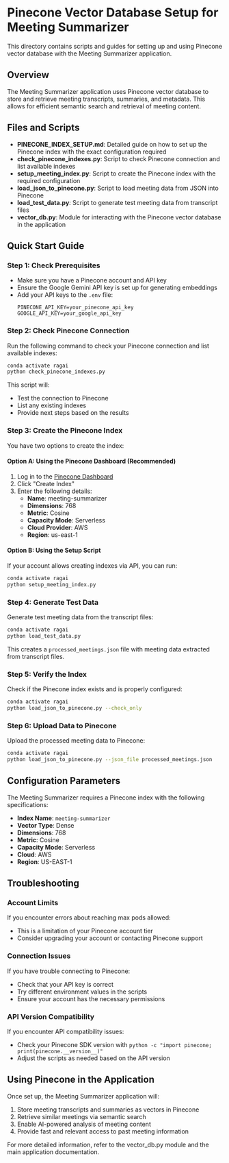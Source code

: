 # Pinecone Vector Database Setup for Meeting Summarizer

This directory contains scripts and guides for setting up and using Pinecone vector database with the Meeting Summarizer application.

## Overview

The Meeting Summarizer application uses Pinecone vector database to store and retrieve meeting transcripts, summaries, and metadata. This allows for efficient semantic search and retrieval of meeting content.

## Files and Scripts

- **PINECONE_INDEX_SETUP.md**: Detailed guide on how to set up the Pinecone index with the exact configuration required
- **check_pinecone_indexes.py**: Script to check Pinecone connection and list available indexes
- **setup_meeting_index.py**: Script to create the Pinecone index with the required configuration
- **load_json_to_pinecone.py**: Script to load meeting data from JSON into Pinecone
- **load_test_data.py**: Script to generate test meeting data from transcript files
- **vector_db.py**: Module for interacting with the Pinecone vector database in the application

## Quick Start Guide

### Step 1: Check Prerequisites

- Make sure you have a Pinecone account and API key
- Ensure the Google Gemini API key is set up for generating embeddings
- Add your API keys to the `.env` file:
  ```
  PINECONE_API_KEY=your_pinecone_api_key
  GOOGLE_API_KEY=your_google_api_key
  ```

### Step 2: Check Pinecone Connection

Run the following command to check your Pinecone connection and list available indexes:

```bash
conda activate ragai
python check_pinecone_indexes.py
```

This script will:
- Test the connection to Pinecone
- List any existing indexes
- Provide next steps based on the results

### Step 3: Create the Pinecone Index

You have two options to create the index:

#### Option A: Using the Pinecone Dashboard (Recommended)

1. Log in to the [Pinecone Dashboard](https://app.pinecone.io/)
2. Click "Create Index"
3. Enter the following details:
   - **Name**: meeting-summarizer
   - **Dimensions**: 768
   - **Metric**: Cosine
   - **Capacity Mode**: Serverless
   - **Cloud Provider**: AWS
   - **Region**: us-east-1

#### Option B: Using the Setup Script

If your account allows creating indexes via API, you can run:

```bash
conda activate ragai
python setup_meeting_index.py
```

### Step 4: Generate Test Data

Generate test meeting data from the transcript files:

```bash
conda activate ragai
python load_test_data.py
```

This creates a `processed_meetings.json` file with meeting data extracted from transcript files.

### Step 5: Verify the Index

Check if the Pinecone index exists and is properly configured:

```bash
conda activate ragai
python load_json_to_pinecone.py --check_only
```

### Step 6: Upload Data to Pinecone

Upload the processed meeting data to Pinecone:

```bash
conda activate ragai
python load_json_to_pinecone.py --json_file processed_meetings.json
```

## Configuration Parameters

The Meeting Summarizer requires a Pinecone index with the following specifications:

- **Index Name**: `meeting-summarizer`
- **Vector Type**: Dense
- **Dimensions**: 768
- **Metric**: Cosine
- **Capacity Mode**: Serverless
- **Cloud**: AWS
- **Region**: US-EAST-1

## Troubleshooting

### Account Limits

If you encounter errors about reaching max pods allowed:
- This is a limitation of your Pinecone account tier
- Consider upgrading your account or contacting Pinecone support

### Connection Issues

If you have trouble connecting to Pinecone:
- Check that your API key is correct
- Try different environment values in the scripts
- Ensure your account has the necessary permissions

### API Version Compatibility

If you encounter API compatibility issues:
- Check your Pinecone SDK version with `python -c "import pinecone; print(pinecone.__version__)"`
- Adjust the scripts as needed based on the API version

## Using Pinecone in the Application

Once set up, the Meeting Summarizer application will:
1. Store meeting transcripts and summaries as vectors in Pinecone
2. Retrieve similar meetings via semantic search
3. Enable AI-powered analysis of meeting content
4. Provide fast and relevant access to past meeting information

For more detailed information, refer to the vector_db.py module and the main application documentation. 
